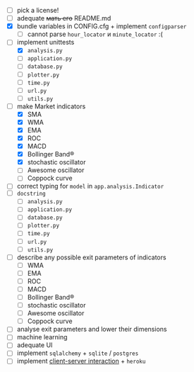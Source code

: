 - [ ] pick a license!
- [ ] adequate ~~мать его~~ README.md
- [x] bundle variables in CONFIG.cfg + implement `configparser`
    - [ ] cannot parse `hour_locator` и `minute_locator` :(
- [ ] implement unittests
  - [x] `analysis.py`
  - [ ] `application.py`
  - [ ] `database.py`
  - [ ] `plotter.py`
  - [ ] `time.py`
  - [ ] `url.py`
  - [ ] `utils.py`
- [ ] make Market indicators
  - [x] SMA
  - [x] WMA
  - [x] EMA
  - [x] ROC
  - [x] MACD
  - [x] Bollinger Band®
  - [x] stochastic oscillator
  - [ ] Awesome oscillator
  - [ ] Coppock curve
- [ ] correct typing for `model` in `app.analysis.Indicator`
- [ ] `docstring`
  - [ ] `analysis.py`
  - [ ] `application.py`
  - [ ] `database.py`
  - [ ] `plotter.py`
  - [ ] `time.py`
  - [ ] `url.py`
  - [ ] `utils.py`
- [ ] describe any possible exit parameters of indicators
  - [ ] WMA
  - [ ] EMA
  - [ ] ROC
  - [ ] MACD
  - [ ] Bollinger Band®
  - [ ] stochastic oscillator
  - [ ] Awesome oscillator
  - [ ] Coppock curve
- [ ] analyse exit parameters and lower their dimensions
- [ ] machine learning
- [ ] adequate UI
- [ ] implement `sqlalchemy` + `sqlite` / `postgres`
- [ ] implement [client-server interaction](https://github.com/omelched/client-server-unittest) + `heroku`  
